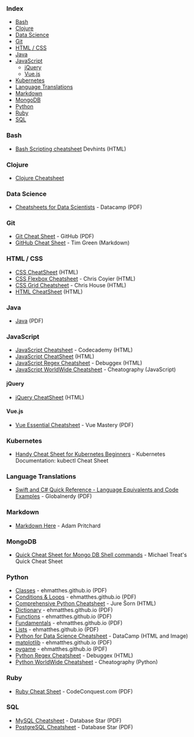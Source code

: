 ### Index

* [Bash](#bash)
* [Clojure](#clojure)
* [Data Science](#data-science)
* [Git](#git)
* [HTML / CSS](#html--css)
* [Java](#Java)
* [JavaScript](#javascript)
  * [jQuery](#jquery)
  * [Vue.js](#vuejs)
* [Kubernetes](#Kubernetes)
* [Language Translations](#language-translations)
* [Markdown](#markdown)
* [MongoDB](#mongodb)
* [Python](#python)
* [Ruby](#ruby)
* [SQL](#sql)


### Bash

* [Bash Scripting cheatsheet](https://devhints.io/bash) Devhints (HTML)


### Clojure

* [Clojure Cheatsheet](http://clojure.org/cheatsheet)


### Data Science

* [Cheatsheets for Data Scientists](https://www.datacamp.com/community/data-science-cheatsheets) - Datacamp (PDF)


### Git

* [Git Cheat Sheet](https://education.github.com/git-cheat-sheet-education.pdf) - GitHub (PDF)
* [GitHub Cheat Sheet](https://github.com/tiimgreen/github-cheat-sheet) - Tim Green (Markdown)


### HTML / CSS

* [CSS CheatSheet](https://htmlcheatsheet.com/css/) (HTML)
* [CSS Flexbox Cheatsheet](https://css-tricks.com/snippets/css/a-guide-to-flexbox/) - Chris Coyier (HTML)
* [CSS Grid Cheatsheet](https://css-tricks.com/snippets/css/complete-guide-grid/) - Chris House (HTML)
* [HTML CheatSheet](https://htmlcheatsheet.com) (HTML)


### Java

* [Java](https://programmingwithmosh.com/wp-content/uploads/2019/07/Java-Cheat-Sheet.pdf) (PDF)


### JavaScript

* [JavaScript Cheatsheet](https://www.codecademy.com/learn/introduction-to-javascript/modules/learn-javascript-introduction/cheatsheet) - Codecademy (HTML)
* [JavaScript CheatSheet](https://htmlcheatsheet.com/js/) (HTML)
* [JavaScript Regex Cheatsheet](https://www.debuggex.com/cheatsheet/regex/javascript) - Debuggex (HTML)
* [JavaScript WorldWide Cheatsheet](https://cheatography.com/davechild/cheat-sheets/javascript/) - Cheatography (JavaScript)


#### jQuery

* [jQuery CheatSheet](https://htmlcheatsheet.com/jquery/) (HTML)


#### Vue.js

* [Vue Essential Cheatsheet](https://www.vuemastery.com/pdf/Vue-Essentials-Cheat-Sheet.pdf) - Vue Mastery (PDF)


### Kubernetes

* [Handy Cheat Sheet for Kubernetes Beginners](https://kubernetes.io/docs/reference/kubectl/cheatsheet/) - Kubernetes Documentation: kubectl Cheat Sheet


### Language Translations

* [Swift and C# Quick Reference - Language Equivalents and Code Examples](http://www.globalnerdy.com/wordpress/wp-content/uploads/2015/03/SwiftCSharpPoster.pdf) - Globalnerdy (PDF)


### Markdown

* [Markdown Here](https://github.com/adam-p/markdown-here/wiki/Markdown-Cheatsheet) - Adam Pritchard


### MongoDB

* [Quick Cheat Sheet for Mongo DB Shell commands](https://gist.github.com/michaeltreat/d3bdc989b54cff969df86484e091fd0c) - Michael Treat's Quick Cheat Sheet


### Python

* [Classes](https://github.com/ehmatthes/pcc/releases/download/v1.0.0/beginners_python_cheat_sheet_pcc_classes.pdf) - ehmatthes.github.io (PDF)
* [Conditions & Loops](https://github.com/ehmatthes/pcc/releases/download/v1.0.0/beginners_python_cheat_sheet_pcc_if_while.pdf) - ehmatthes.github.io (PDF)
* [Comprehensive Python Cheatsheet](https://gto76.github.io/python-cheatsheet) - Jure Šorn (HTML)
* [Dictionary](https://github.com/ehmatthes/pcc/releases/download/v1.0.0/beginners_python_cheat_sheet_pcc_dictionaries.pdf) - ehmatthes.github.io (PDF)
* [Functions](https://github.com/ehmatthes/pcc/releases/download/v1.0.0/beginners_python_cheat_sheet_pcc_functions.pdf) - ehmatthes.github.io (PDF)
* [Fundamentals](https://github.com/ehmatthes/pcc/releases/download/v1.0.0/beginners_python_cheat_sheet_pcc.pdf) - ehmatthes.github.io (PDF)
* [Lists](https://github.com/ehmatthes/pcc/releases/download/v1.0.0/beginners_python_cheat_sheet_pcc_lists.pdf) - ehmatthes.github.io (PDF)
* [Python for Data Science Cheatsheet](https://pydatascience.org/data-science-cheatsheets/) - DataCamp (HTML and Image)
* [matplotlib](https://github.com/ehmatthes/pcc/releases/download/v1.0.0/beginners_python_cheat_sheet_pcc_matplotlib.pdf) - ehmatthes.github.io (PDF)
* [pygame](https://github.com/ehmatthes/pcc/releases/download/v1.0.0/beginners_python_cheat_sheet_pcc_pygame.pdf) - ehmatthes.github.io (PDF)
* [Python Regex Cheatsheet](https://www.debuggex.com/cheatsheet/regex/python) - Debuggex (HTML)
* [Python WorldWide Cheatsheet](https://cheatography.com/davechild/cheat-sheets/python/) - Cheatography (Python)


### Ruby

* [Ruby Cheat Sheet](https://www.codeconquest.com/wp-content/uploads/Ruby-Cheat-Sheet-by-CodeConquestDOTcom.pdf) - CodeConquest.com (PDF)


### SQL

* [MySQL Cheatsheet](https://s3-us-west-2.amazonaws.com/dbshostedfiles/dbs/sql_cheat_sheet_mysql.pdf) - Database Star (PDF)
* [PostgreSQL Cheatsheet](https://s3-us-west-2.amazonaws.com/dbshostedfiles/dbs/sql_cheat_sheet_pgsql.pdf) - Database Star (PDF)
